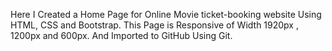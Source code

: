 Here I Created a Home Page for Online Movie ticket-booking website Using HTML, CSS and Bootstrap.
This Page is Responsive of Width 1920px , 1200px and 600px.
And Imported to GitHub Using Git.
